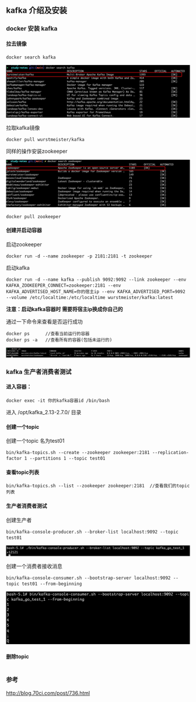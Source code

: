 ## kafka 介绍及安装



### docker 安装 kafka

#### 拉去镜像

```
docker search kafka
```

<img src="../img/docker-search.jpg" witdth="500px">

拉取kafka镜像

```
docker pull wurstmeister/kafka
```

同样的操作安装zookeeper

<img src="../img/search-zookeeper.jpg" witdth="500px">

```
docker pull zookeeper
```

#### 创建并启动容器

启动zookeeper

```
docker run -d --name zookeeper -p 2181:2181 -t zookeeper
```

启动kafka
```
docker run -d --name kafka --publish 9092:9092 --link zookeeper --env KAFKA_ZOOKEEPER_CONNECT=zookeeper:2181 --env KAFKA_ADVERTISED_HOST_NAME=你的宿主ip --env KAFKA_ADVERTISED_PORT=9092 --volume /etc/localtime:/etc/localtime wurstmeister/kafka:latest
```

**注意：启动kafka容器时 需要将宿主ip换成你自己的**

通过一下命令来查看是否运行成功

```
docker ps      //查看当前运行的容器
docker ps -a   //查看所有的容器(包括未运行的)
```

<img src="../img/ps.jpg" witdth="500px">

### kafka 生产者消费者测试

#### 进入容器：

```
docker exec -it 你的kafka容器id /bin/bash
```

进入 /opt/kafka_2.13-2.7.0/ 目录

#### 创建一个topic

创建一个topic 名为test01


```
bin/kafka-topics.sh --create --zookeeper zookeeper:2181 --replication-factor 1 --partitions 1 --topic test01
```

#### 查看topic列表

```
bin/kafka-topics.sh --list --zookeeper zookeeper:2181  //查看我们的topic列表
```

#### 生产者消费者测试

创建生产者

```
bin/kafka-console-producer.sh --broker-list localhost:9092 --topic test01
```

<img src="../img/producer-generate.jpg" witdth="500px">

创建一个消费者接收消息

```
bin/kafka-console-consumer.sh --bootstrap-server localhost:9092 --topic test01 --from-beginning
```

<img src="../img/consumer-consume-msg.jpg" witdth="500px">

#### 删除topic

```

```


### 参考

http://blog.70ci.com/post/736.html